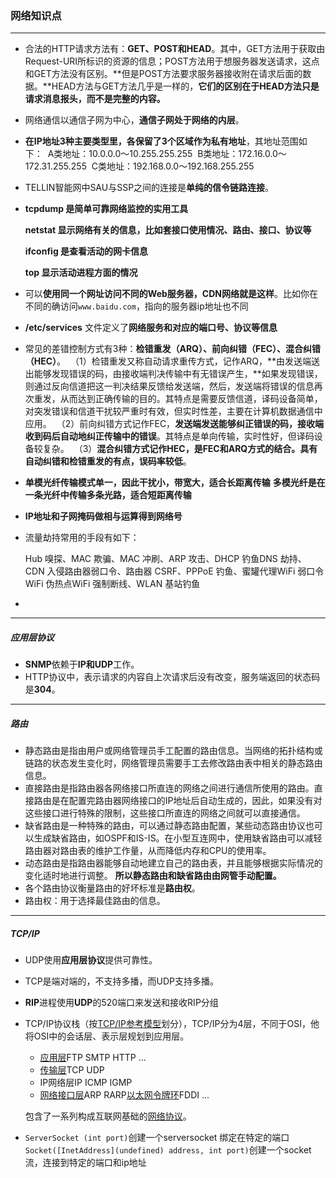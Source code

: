 ### 网络知识点

------

* 合法的HTTP请求方法有：**GET、POST和HEAD**。其中，GET方法用于获取由Request-URI所标识的资源的信息；POST方法用于想服务器发送请求，这点和GET方法没有区别。**但是POST方法要求服务器接收附在请求后面的数据。**HEAD方法与GET方法几乎是一样的，**它们的区别在于HEAD方法只是请求消息报头，而不是完整的内容。**

* 网络通信以通信子网为中心，**通信子网处于网络的内层**。

* **在IP地址3种主要类型里，各保留了3个区域作为私有地址**，其地址范围如下： 
  A类地址：10.0.0.0～10.255.255.255 
  B类地址：172.16.0.0～172.31.255.255 
  C类地址：192.168.0.0～192.168.255.255

* TELLIN智能网中SAU与SSP之间的连接是**单纯的信令链路连接**。

* **tcpdump 是简单可靠网络监控的实用工具**

  **netstat 显示网络有关的信息，比如套接口使用情况、路由、接口、协议等**

  **ifconfig 是查看活动的网卡信息**

  **top 显示活动进程方面的情况**

* 可以**使用同一个网址访问不同的Web服务器，CDN网络就是这样**。比如你在不同的确访问`www.baidu.com`，指向的服务器ip地址也不同

* **/etc/services** 文件定义了**网络服务和对应的端口号、协议等信息**

* 常见的差错控制方式有3种：**检错重发（ARQ）、前向纠错（FEC）、混合纠错（HEC）**。 
  （1）检错重发又称自动请求重传方式，记作ARQ，**由发送端送出能够发现错误的码，由接收端判决传输中有无错误产生，**如果发现错误，则通过反向信道把这一判决结果反馈给发送端，然后，发送端将错误的信息再次重发，从而达到正确传输的目的。其特点是需要反馈信道，译码设备简单，对突发错误和信道干扰较严重时有效，但实时性差，主要在计算机数据通信中应用。 
  （2）前向纠错方式记作FEC，**发送端发送能够纠正错误的码，接收端收到码后自动地纠正传输中的错误**。其特点是单向传输，实时性好，但译码设备较复杂。 
  （3）**混合纠错方式记作HEC，是FEC和ARQ方式的结合。具有自动纠错和检错重发的有点，误码率较低**。

* **单模光纤传输模式单一，因此干扰小，带宽大，适合长距离传输**
  **多模光纤是在一条光纤中传输多条光路，适合短距离传输**

* **IP地址和子网掩码做相与运算得到网络号**

* 流量劫持常用的手段有如下：

  Hub 嗅探、MAC 欺骗、MAC 冲刷、ARP 攻击、DHCP 钓鱼DNS 劫持、CDN 入侵路由器弱口令、路由器 CSRF、PPPoE 钓鱼、蜜罐代理WiFi 弱口令WiFi 伪热点WiFi 强制断线、WLAN 基站钓鱼

* ​

------
##### 应用层协议

* **SNMP**依赖于**IP和UDP**工作。
* HTTP协议中，表示请求的内容自上次请求后没有改变，服务端返回的状态码是**304**。

------
##### 路由

* 静态路由是指由用户或网络管理员手工配置的路由信息。当网络的拓扑结构或链路的状态发生变化时，网络管理员需要手工去修改路由表中相关的静态路由信息。
* 直接路由是指路由器各网络接口所直连的网络之间进行通信所使用的路由。直接路由是在配置完路由器网络接口的IP地址后自动生成的，因此，如果没有对这些接口进行特殊的限制，这些接口所直连的网络之间就可以直接通信。
* 缺省路由是一种特殊的路由，可以通过静态路由配置，某些动态路由协议也可以生成缺省路由，如OSPF和IS-IS。在小型互连网中，使用缺省路由可以减轻路由器对路由表的维护工作量，从而降低内存和CPU的使用率。
* 动态路由是指路由器能够自动地建立自己的路由表，并且能够根据实际情况的变化适时地进行调整。
  **所以静态路由和缺省路由由网管手动配置。**
* 各个路由协议衡量路由的好坏标准是**路由权**。
* 路由权：用于选择最佳路由的信息。


------

##### TCP/IP

* UDP使用**应用层协议**提供可靠性。

* TCP是端对端的，不支持多播，而UDP支持多播。

* **RIP**进程使用**UDP**的520端口来发送和接收RIP分组

* TCP/IP协议栈（按[TCP/IP参考模型](http://baike.baidu.com/view/1792%E6%95%8F%E6%84%9F%E8%AF%8D.htm)划分），TCP/IP分为4层，不同于OSI，他将OSI中的会话层、表示层规划到应用层。

  - [应用层](http://baike.baidu.com/view/239619.htm)FTP SMTP HTTP ...
  - [传输层](http://baike.baidu.com/view/239605.htm)TCP UDP
  - IP网络层IP ICMP IGMP
  - [网络接口层](http://baike.baidu.com/view/4022168.htm)ARP RARP[以太网](http://baike.baidu.com/view/848.htm)[令牌环](http://baike.baidu.com/view/54261.htm)FDDI ...

  包含了一系列构成互联网基础的[网络协议](http://baike.baidu.com/view/16603.htm)。

* `ServerSocket (int port)`创建一个serversocket 绑定在特定的端口
  `Socket([InetAddress](undefined) address, int port)`创建一个socket流，连接到特定的端口和ip地址

  ​